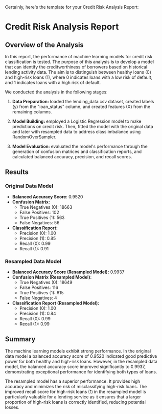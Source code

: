 Certainly, here's the template for your Credit Risk Analysis Report:

# Credit Risk Analysis Report

## Overview of the Analysis

In this report, the performance of machine learning models for credit risk classification is tested. The purpose of this analysis is to develop a model that can identify the creditworthiness of borrowers based on historical lending activity data. The aim is to distinguish between healthy loans (0) and high-risk loans (1), where 0 indicates loans with a low risk of default, and 1 indicates loans with a high risk of default.

We conducted the analysis in the following stages:

1. **Data Preparation:** loaded the lending_data.csv dataset, created labels (y) from the "loan_status" column, and created features (X) from the remaining columns.

2. **Model Building:** employed a Logistic Regression model to make predictions on credit risk. Then, fitted the model with the original data and later with resampled data to address class imbalance using RandomOverSampler.

3. **Model Evaluation:** evaluated the model's performance through the generation of confusion matrices and classification reports, and  calculated balanced accuracy, precision, and recall scores.

## Results

### Original Data Model

- **Balanced Accuracy Score:** 0.9520
- **Confusion Matrix:**
  - True Negatives (0): 18663
  - False Positives: 102
  - True Positives (1): 563
  - False Negatives: 56
- **Classification Report:**
  - Precision (0): 1.00
  - Precision (1): 0.85
  - Recall (0): 0.99
  - Recall (1): 0.91

### Resampled Data Model

- **Balanced Accuracy Score (Resampled Model):** 0.9937
- **Confusion Matrix (Resampled Model):**
  - True Negatives (0): 18649
  - False Positives: 116
  - True Positives (1): 615
  - False Negatives: 4
- **Classification Report (Resampled Model):**
  - Precision (0): 1.00
  - Precision (1): 0.84
  - Recall (0): 0.99
  - Recall (1): 0.99

## Summary

The machine learning models exhibit strong performance. In the original data model a balanced accuracy score of 0.9520 indicated good predictive power for both healthy and high-risk loans. However, in the resampled data model, the balanced accuracy score improved significantly to 0.9937, demonstrating exceptional performance for identifying both types of loans.

The resampled model has a superior performance. It provides high accuracy and minimizes the risk of misclassifying high-risk loans. The improved recall score for high-risk loans (1) in the resampled model is particularly valuable for a lending service as it ensures that a larger proportion of high-risk loans is correctly identified, reducing potential losses.
